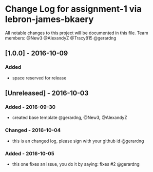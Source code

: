 # Change Log for assignment-1 via lebron-james-bkaery
All notable changes to this project will be documented in this file.
Team members:
@New3
@AlexandyZ
@Tracy815
@gerardng

## [1.0.0] - 2016-10-09
### Added
- space reserved for release

## [Unreleased] - 2016-10-03
### Added - 2016-09-30 
- created base template @gerardng, @New3, @AlexandyZ
 
### Changed - 2016-10-04 
- this is an changed log, please sign with your github id @gerardng
 
### Added - 2016-10-05
 - this one fixes an issue, you do it by saying: fixes #2 @gerardng


